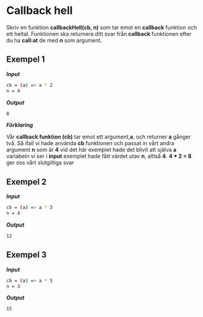# Callback hell

Skriv en funktion **callbackHell(cb, n)** som tar emot en **callback** funktion och ett heltal. Funktionen ska returnera ditt svar från **callback** funktionen efter du ha **call:at** de med **n** som argument.

## Exempel 1

**_Input_**

```bash
cb = (a) => a * 2
n = 4
```

**_Output_**

```bash
8
```

**_Förklaring_**

Vår **callback funktion (cb)** tar emot ett argument,**a**, och returner **a** gånger två. Så ifall vi hade använda **cb** funktionen och passat in vårt andra argument **n** som är **4** vid det här exemplet hade det blivit att själva **a** variabeln vi ser i **input** exemplet hade fått värdet utav **n**, alltså **4**. **4 \* 2 = 8** ger oss vårt slutgiltiga svar

## Exempel 2

**_Input_**

```bash
cb = (a) => a * 3
n = 4
```

**_Output_**

```bash
12
```

## Exempel 3

**_Input_**

```bash
cb = (a) => a * 5
n = 3
```

**_Output_**

```bash
15
```
